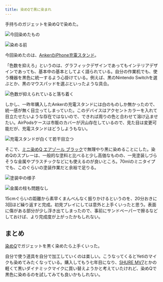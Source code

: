 ```yaml
---
title: 染めQで黒に染まれ
---
```

手持ちのガジェットを染めQで染めた。

![](https://lh6.googleusercontent.com/i-T8vbgGYMLVpKs_wth_W7AU60yM2cv44mSIeV_pnk0ODCTRk_EGVYr2R0ElCUuf8N6_2mpjDYW0ak0Ya4zk6aSwsQ3I80vg2a3C8BG1A_6o5dteJ4iYz7qB40EVcWLhLQYaR4W0eAk8M4l8mfHFrw "今回染めたもの")

![](https://lh3.googleusercontent.com/ExE4oUnkd8wIyKaQ_3r78K4uIHzi6_CxVQmdxLNdTZN90n2E9CBGHvJhiceulji1u5zKZqa6ZwF2vf0EeqldlkV3GTgJ7wKvCA9QkYQn8hD1lXprD0CXZqkG0HP4HgHc09sI7g5PY1nkg9J5xAwymg "染める前")

今回染めたのは、[AnkerのiPhone充電スタンド](https://r7kamura.com/articles/2021-09-06-anker-iphone-stand)。

「色数を抑えろ」というのは、グラフィックデザインであってもインテリアデザインであっても、基本中の基本としてよく語られている。自分の作業机でも、使う機器を黒色に統一するよう心掛けている。例えば、黒のNintendo Switchを選ぶとか、黒のマウスパッドを選ぶといったような具合。

![](https://lh4.googleusercontent.com/9yF5q-qLK_obYljfF6q8ZXjOSTZaUXer8UjM1zWXXPFaNM-gYMxsJ8FfODmS2tUuQpkjIvBKgAkX5zaVKfedyYID36kGo_v8QeikT54wBDqXf8BI6IRj9A4ypP56PSsRaCVZ4RhfMfvG07Eg_hctdg "色数が抑えられていると落ち着く")

しかし、一昨年購入したAnkerの充電スタンドには白のものしか無かったので、統一感が無く目立ってしまっていた。このデバイスはアクセントカラーを入れて目立たせたいような存在ではないので、できれば周りの色と合わせて溶け込ませたい。AirPodsケースは市販のカバーが沢山存在しているので、見た目は変更可能だが、充電スタンドはどうしようもない。

![](https://lh6.googleusercontent.com/3eIy2VqvQKouie-mCVp-P7MtAZSVg5xE4h2VYgQq-1TxbEp9So5-3z8OaiLwF2U7TEYAatGTt1EB2yr7BxGMwQ9g2s-uGnTrgxibB8MdXqWHLRlqmBZ18mW-YVWlASKbHWl_O1CfzboIRiBWSeUhsw "充電スタンドが白くて若干目立つ")

そこで、[ミニ染めQ エアゾール ブラック](https://www.amazon.co.jp/dp/B003QMFUKO)で無理やり黒に染めることにした。染めQのスプレーは、一般的な塗料と比べると少し高価なものの、一見塗装しづらそうな金属やプラスチックなどにも使えるのが良いところ。70mlのミニタイプでも、このぐらいの塗装作業だと余裕で足りる。

![](https://lh3.googleusercontent.com/zs2W9E5OgaILTAMmPwkWQrsrR4WU9Q8MDOcYA6qlnWewaAabxk5Ypn1gJoh3qpJq1NnplTtrZjyOqZegKKtMRqAYK9lxzVeh7Q88KS25Es2t6RSKafbl_eSd80PHIjIGjMbuPH_UJDko_4aEa1n1aQ "塗装中の様子")

![](https://lh6.googleusercontent.com/ygV-qiCcN4nOJY4mE-FvtCpKUeV8H96qBdLHXGykag4vtnO6XpSo_OfKXQaLcsd4lR9j5cb09-pWx5Yn8orvMQHn45dQwnt5gxq9q3C_l4aOhhkMsORJwofBDhOXIrPCofrC6f4SDwQ1f7JUdd2oiw "金属の柱も問題なし")

15cmぐらいの距離から素早くまんべんなく振りかけるというのを、20分おきに3回ほど繰り返すと完成。初見プレイにしては意外と上手くいったと思う。表面に傷がある部分が少し浮き出てしまったので、事前にサンドペーパーで擦るなどしておけば、より完成度が上がったかもしれない。

まとめ
---

[染めQ](https://www.amazon.co.jp/dp/B003QMFUKO)でガジェットを黒く染めたら上手くいった。

自分で使う道具を自分で加工していくのは楽しい。こうなってくるとYetiのマイクも染めてみたくなっている。購入してもう七年目になり、[SHURE MV7](https://www.amazon.co.jp/dp/B08KY7G1GV)とかの軽くて黒いダイナミックマイクに買い替えようかと考えていたけれど、染めQで黒色に染めるのを試してみても良いかもしれない。
